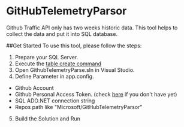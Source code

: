 # GitHubTelemetryParsor
Github Traffic API only has two weeks historic data. This tool helps to collect the data and put it into SQL database.

##Get Started
To use this tool, please follow the steps:

1. Prepare your SQL Server.
2. Execute the [table create command](https://github.com/Microsoft/GitHubTelemetryParsor/tree/master/TableCreation)
3. Open GithubTelemetryParse.sln in Visual Studio.
4. Define Parameter in app.config.
  * Github Account
  * Github Personal Access Token. (check [here](https://github.com/blog/1509-personal-api-tokens) if you don't have yet)
  * SQL ADO.NET connection string
  * Repos path like "Microsoft/GitHubTelemetryParsor"
5. Build the Solution and Run
